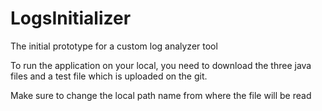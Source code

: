 # LogsInitializer

The initial prototype for a custom log analyzer tool

To run the application on your local,
you need to download the three java files and a test file which is uploaded on the git.

Make sure to change the local path name from where the file will be read
